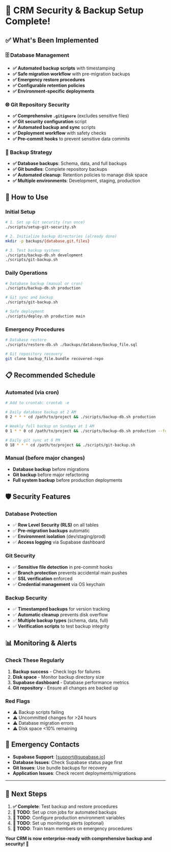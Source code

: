 # 🚀 CRM Security & Backup Setup Complete!

## ✅ **What's Been Implemented**

### **🗄️ Database Management**
- **✅ Automated backup scripts** with timestamping
- **✅ Safe migration workflow** with pre-migration backups  
- **✅ Emergency restore procedures**
- **✅ Configurable retention policies**
- **✅ Environment-specific deployments**

### **🌐 Git Repository Security**
- **✅ Comprehensive `.gitignore`** (excludes sensitive files)
- **✅ Git security configuration** script
- **✅ Automated backup and sync** scripts
- **✅ Deployment workflow** with safety checks
- **✅ Pre-commit hooks** to prevent sensitive data commits

### **📁 Backup Strategy**
- **✅ Database backups**: Schema, data, and full backups
- **✅ Git bundles**: Complete repository backups
- **✅ Automated cleanup**: Retention policies to manage disk space
- **✅ Multiple environments**: Development, staging, production

## 🔧 **How to Use**

### **Initial Setup**
```bash
# 1. Set up Git security (run once)
./scripts/setup-git-security.sh

# 2. Initialize backup directories (already done)
mkdir -p backups/{database,git,files}

# 3. Test backup systems
./scripts/backup-db.sh development
./scripts/git-backup.sh
```

### **Daily Operations**
```bash
# Database backup (manual or cron)
./scripts/backup-db.sh production

# Git sync and backup
./scripts/git-backup.sh

# Safe deployment
./scripts/deploy.sh production main
```

### **Emergency Procedures**
```bash
# Database restore
./scripts/restore-db.sh ./backups/database/backup_file.sql

# Git repository recovery
git clone backup_file.bundle recovered-repo
```

## 📋 **Recommended Schedule**

### **Automated (via cron)**
```bash
# Add to crontab: crontab -e

# Daily database backup at 2 AM
0 2 * * * cd /path/to/project && ./scripts/backup-db.sh production

# Weekly full backup on Sundays at 1 AM
0 1 * * 0 cd /path/to/project && ./scripts/backup-db.sh production --full-backup

# Daily git sync at 6 PM
0 18 * * * cd /path/to/project && ./scripts/git-backup.sh
```

### **Manual (before major changes)**
- **Database backup** before migrations
- **Git backup** before major refactoring
- **Full system backup** before production deployments

## 🛡️ **Security Features**

### **Database Protection**
- ✅ **Row Level Security (RLS)** on all tables
- ✅ **Pre-migration backups** automatic
- ✅ **Environment isolation** (dev/staging/prod)
- ✅ **Access logging** via Supabase dashboard

### **Git Security**
- ✅ **Sensitive file detection** in pre-commit hooks
- ✅ **Branch protection** prevents accidental main pushes
- ✅ **SSL verification** enforced
- ✅ **Credential management** via OS keychain

### **Backup Security**
- ✅ **Timestamped backups** for version tracking
- ✅ **Automatic cleanup** prevents disk overflow
- ✅ **Multiple backup types** (schema, data, full)
- ✅ **Verification scripts** to test backup integrity

## 📊 **Monitoring & Alerts**

### **Check These Regularly**
1. **Backup success** - Check logs for failures
2. **Disk space** - Monitor backup directory size
3. **Supabase dashboard** - Database performance metrics
4. **Git repository** - Ensure all changes are backed up

### **Red Flags**
- ⚠️ Backup scripts failing
- ⚠️ Uncommitted changes for >24 hours  
- ⚠️ Database migration errors
- ⚠️ Disk space <10% remaining

## 🚨 **Emergency Contacts**

- **Supabase Support**: [support@supabase.io]
- **Database Issues**: Check Supabase status page first
- **Git Issues**: Use bundle backups for recovery
- **Application Issues**: Check recent deployments/migrations

---

## 🎯 **Next Steps**

1. **✅ Complete**: Test backup and restore procedures
2. **📝 TODO**: Set up cron jobs for automated backups
3. **📝 TODO**: Configure production environment variables
4. **📝 TODO**: Set up monitoring alerts (optional)
5. **📝 TODO**: Train team members on emergency procedures

**Your CRM is now enterprise-ready with comprehensive backup and security! 🎉**
